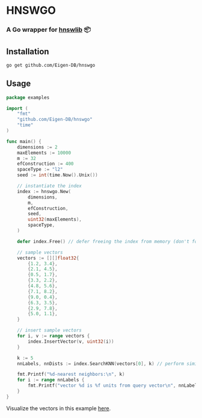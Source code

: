 # HNSWGO

### A Go wrapper for [hnswlib](https://github.com/nmslib/hnswlib) 📦 

## Installation

```
go get github.com/Eigen-DB/hnswgo
```

## Usage

```go
package examples

import (
	"fmt"
	"github.com/Eigen-DB/hnswgo"
	"time"
)

func main() {
	dimensions := 2
	maxElements := 10000
	m := 32
	efConstruction := 400
	spaceType := "l2"
	seed := int(time.Now().Unix())

	// instantiate the index
	index := hnswgo.New(
		dimensions,
		m,
		efConstruction,
		seed,
		uint32(maxElements),
		spaceType,
	)

	defer index.Free() // defer freeing the index from memory (don't forget in order ot prevent memory leaks)

	// sample vectors
	vectors := [][]float32{
		{1.2, 3.4},
		{2.1, 4.5},
		{0.5, 1.7},
		{3.3, 2.2},
		{4.8, 5.6},
		{7.1, 8.2},
		{9.0, 0.4},
		{6.3, 3.5},
		{2.9, 7.8},
		{5.0, 1.1},
	}

 	// insert sample vectors
	for i, v := range vectors {
		index.InsertVector(v, uint32(i))
	}

	k := 5
	nnLabels, nnDists := index.SearchKNN(vectors[0], k) // perform similarity search where the first of our sample vectors is the query vector

	fmt.Printf("%d-nearest neighbors:\n", k)
	for i := range nnLabels {
		fmt.Printf("vector %d is %f units from query vector\n", nnLabels[i], nnDists[i])
	}
}
```

Visualize the vectors in this example [here](https://www.desmos.com/calculator/n47sh892rk).
